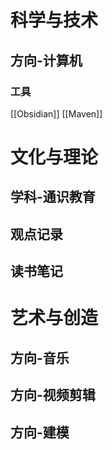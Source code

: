 # 科学与技术
## 方向-计算机
### 工具
[[Obsidian]]
[[Maven]]
# 文化与理论
## 学科-通识教育
## 观点记录
## 读书笔记
# 艺术与创造
## 方向-音乐
## 方向-视频剪辑
## 方向-建模

